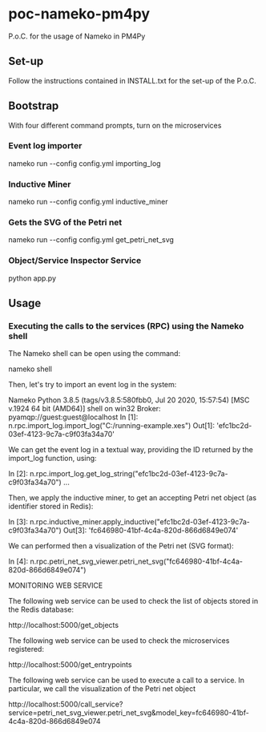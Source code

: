 # poc-nameko-pm4py
P.o.C. for the usage of Nameko in PM4Py

## Set-up

Follow the instructions contained in INSTALL.txt for the set-up of the P.o.C.

## Bootstrap

With four different command prompts, turn on the microservices

### Event log importer

nameko run --config config.yml importing_log

### Inductive Miner

nameko run --config config.yml inductive_miner

### Gets the SVG of the Petri net

nameko run --config config.yml get_petri_net_svg

### Object/Service Inspector Service

python app.py

## Usage

### Executing the calls to the services (RPC) using the Nameko shell

The Nameko shell can be open using the command:

nameko shell

Then, let's try to import an event log in the system:

Nameko Python 3.8.5 (tags/v3.8.5:580fbb0, Jul 20 2020, 15:57:54) [MSC v.1924 64 bit (AMD64)] shell on win32
Broker: pyamqp://guest:guest@localhost
In [1]: n.rpc.import_log.import_log("C:/running-example.xes")
Out[1]: 'efc1bc2d-03ef-4123-9c7a-c9f03fa34a70'

We can get the event log in a textual way, providing the ID returned by the import_log function, using:

In [2]: n.rpc.import_log.get_log_string("efc1bc2d-03ef-4123-9c7a-c9f03fa34a70")
...

Then, we apply the inductive miner, to get an accepting Petri net object (as identifier stored in Redis):

In [3]: n.rpc.inductive_miner.apply_inductive("efc1bc2d-03ef-4123-9c7a-c9f03fa34a70")
Out[3]: 'fc646980-41bf-4c4a-820d-866d6849e074'

We can performed then a visualization of the Petri net (SVG format):

In [4]: n.rpc.petri_net_svg_viewer.petri_net_svg("fc646980-41bf-4c4a-820d-866d6849e074")

MONITORING WEB SERVICE

The following web service can be used to check the list of objects stored in the Redis database:

http://localhost:5000/get_objects

The following web service can be used to check the microservices registered:

http://localhost:5000/get_entrypoints

The following web service can be used to execute a call to a service. In particular, we call the visualization of the
Petri net object

http://localhost:5000/call_service?service=petri_net_svg_viewer.petri_net_svg&model_key=fc646980-41bf-4c4a-820d-866d6849e074
